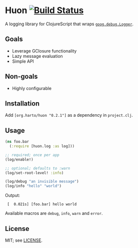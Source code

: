 # Huon [![Build Status](https://travis-ci.org/harto/huon.svg?branch=master)](https://travis-ci.org/harto/huon)

A logging library for ClojureScript that wraps [`goog.debug.Logger`](https://closure-library.googlecode.com/git-history/docs/namespace_goog_log.html).


## Goals

 * Leverage GClosure functionality
 * Lazy message evaluation
 * Simple API


## Non-goals

 * Highly configurable


## Installation

Add `[org.harto/huon "0.2.1"]` as a dependency in `project.clj`.


## Usage

```cljs
(ns foo.bar
  (:require [huon.log :as log]))

;; required; once per app
(log/enable!)

;; optional; defaults to :warn
(log/set-root-level! :info)

(log/debug "an invisible message")
(log/info "hello" "world")
```

Output:
```
 [  0.021s] [foo.bar] hello world
```

Available macros are `debug`, `info`, `warn` and `error`.


## License

MIT; see [LICENSE](./LICENSE).
